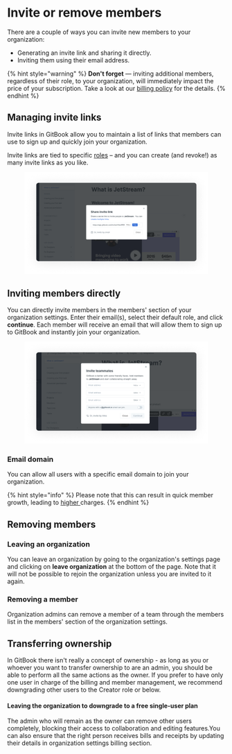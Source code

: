 # Invite or remove members

There are a couple of ways you can invite new members to your organization:

* Generating an invite link and sharing it directly.
* Inviting them using their email address.

{% hint style="warning" %}
**Don't forget** — inviting additional members, regardless of their role, to your organization, will immediately impact the price of your subscription. Take a look at our [billing policy](../billing-faq/billing-policy.md) for the details.
{% endhint %}

## Managing invite links

Invite links in GitBook allow you to maintain a list of links that members can use to sign up and quickly join your organization.

Invite links are tied to specific [roles](roles.md) – and you can create (and revoke!) as many invite links as you like.

<figure><img src="../../.gitbook/assets/Invite with invite link.png" alt="An invite team members window, with an auto generated invite link allowing users to select specific permissions"><figcaption></figcaption></figure>

## Inviting members directly

You can directly invite members in the members' section of your organization settings. Enter their email(s), select their default role, and click **continue**. Each member will receive an email that will allow them to sign up to GitBook and instantly join your organization.

<figure><img src="../../.gitbook/assets/Managing invite link.png" alt="An invite team members window, with fields which allow you to enter user emails and assign their permissions"><figcaption></figcaption></figure>

### Email domain

You can allow all users with a specific email domain to join your organization.&#x20;

{% hint style="info" %}
Please note that this can result in quick member growth, leading to [higher ](../billing-faq/#when-i-invite-a-new-member-to-my-gitbook-organization-when-will-i-be-charged)charges.&#x20;
{% endhint %}

## Removing members

### Leaving an organization

You can leave an organization by going to the organization's settings page and clicking on **leave organization** at the bottom of the page. Note that it will not be possible to rejoin the organization unless you are invited to it again.

### Removing a member

Organization admins can remove a member of a team through the members list in the members' section of the organization settings.

## Transferring ownership

In GitBook there isn't really a concept of ownership - as long as you or whoever you want to transfer ownership to are an admin, you should be able to perform all the same actions as the owner. If you prefer to have only one user in charge of the billing and member management, we recommend downgrading other users to the Creator role or below.

#### **Leaving the organization to downgrade to a free single-user plan**

The admin who will remain as the owner can remove other users completely, blocking their access to collaboration and editing features. ​﻿﻿You can also ensure that the right person receives bills and receipts by updating their details in organization settings billing section. ​﻿

